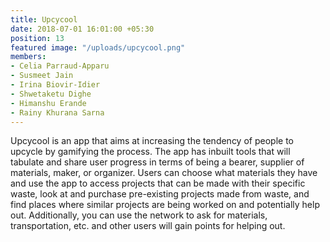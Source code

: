 ```yaml
---
title: Upcycool
date: 2018-07-01 16:01:00 +05:30
position: 13
featured image: "/uploads/upcycool.png"
members:
- Celia Parraud-Apparu
- Susmeet Jain
- Irina Biovir-Idier
- Shwetaketu Dighe
- Himanshu Erande
- Rainy Khurana Sarna
---
```


Upcycool is an app that aims at increasing the tendency of people to upcycle by gamifying the process. The app has inbuilt tools that will tabulate and share user progress in terms of being a bearer, supplier of materials, maker, or organizer. Users can choose what materials they have and use the app to access projects that can be made with their specific waste, look at and purchase pre-existing projects made from waste, and find places where similar projects are being worked on and potentially help out. Additionally, you can use the network to ask for materials, transportation, etc. and other users will gain points for helping out.
